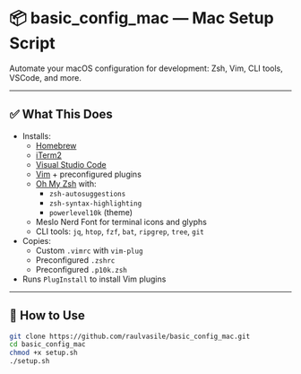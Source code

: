 # 📦 basic_config_mac — Mac Setup Script

Automate your macOS configuration for development: Zsh, Vim, CLI tools, VSCode, and more.

---

## ✅ What This Does

- Installs:
  - [Homebrew](https://brew.sh/)
  - [iTerm2](https://iterm2.com/)
  - [Visual Studio Code](https://code.visualstudio.com/)
  - [Vim](https://www.vim.org/) + preconfigured plugins
  - [Oh My Zsh](https://ohmyz.sh/) with:
    - `zsh-autosuggestions`
    - `zsh-syntax-highlighting`
    - `powerlevel10k` (theme)
  - Meslo Nerd Font for terminal icons and glyphs
  - CLI tools: `jq`, `htop`, `fzf`, `bat`, `ripgrep`, `tree`, `git`
- Copies:
  - Custom `.vimrc` with `vim-plug`
  - Preconfigured `.zshrc`
  - Preconfigured `.p10k.zsh`
- Runs `PlugInstall` to install Vim plugins

---

## 🚀 How to Use

```bash
git clone https://github.com/raulvasile/basic_config_mac.git
cd basic_config_mac
chmod +x setup.sh
./setup.sh
```
